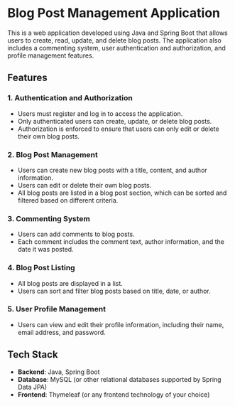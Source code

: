 # Blog Post Management Application

This is a web application developed using Java and Spring Boot that allows users to create, read, update, and delete blog posts. The application also includes a commenting system, user authentication and authorization, and profile management features.

## Features

### 1. Authentication and Authorization
- Users must register and log in to access the application.
- Only authenticated users can create, update, or delete blog posts.
- Authorization is enforced to ensure that users can only edit or delete their own blog posts.

### 2. Blog Post Management
- Users can create new blog posts with a title, content, and author information.
- Users can edit or delete their own blog posts.
- All blog posts are listed in a blog post section, which can be sorted and filtered based on different criteria.

### 3. Commenting System
- Users can add comments to blog posts.
- Each comment includes the comment text, author information, and the date it was posted.

### 4. Blog Post Listing
- All blog posts are displayed in a list.
- Users can sort and filter blog posts based on title, date, or author.

### 5. User Profile Management
- Users can view and edit their profile information, including their name, email address, and password.

## Tech Stack

- **Backend**: Java, Spring Boot
- **Database**: MySQL (or other relational databases supported by Spring Data JPA)
- **Frontend**: Thymeleaf (or any frontend technology of your choice)

